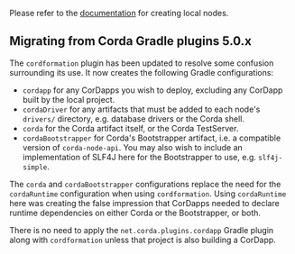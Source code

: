 Please refer to the 
[documentation](https://docs.r3.com/en/platform/corda/4.8/open-source/generating-a-node.html#use-cordform-and-dockerform-to-create-a-set-of-local-nodes-automatically.)
for creating local nodes.

## Migrating from Corda Gradle plugins 5.0.x

The `cordformation` plugin has been updated to resolve some confusion surrounding its use. It now creates the following
Gradle configurations:
- `cordapp` for any CorDapps you wish to deploy, excluding any CorDapp built by the local project.
- `cordaDriver` for any artifacts that must be added to each node's `drivers/` directory, e.g. database drivers or the
  Corda shell.
- `corda` for the Corda artifact itself, or the Corda TestServer.
- `cordaBootstrapper` for Corda's Bootstrapper artifact, i.e. a compatible version of `corda-node-api`. You may also
  wish to include an implementation of SLF4J here for the Bootstrapper to use, e.g. `slf4j-simple`.

The `corda` and `cordaBootstrapper` configurations replace the need for the `cordaRuntime` configuration
when using `cordformation`. Using `cordaRuntime` here was creating the false impression that CorDapps needed
to declare runtime dependencies on either Corda or the Bootstrapper, or both.

There is no need to apply the `net.corda.plugins.cordapp` Gradle plugin along with `cordformation` unless that project
is also building a CorDapp.
